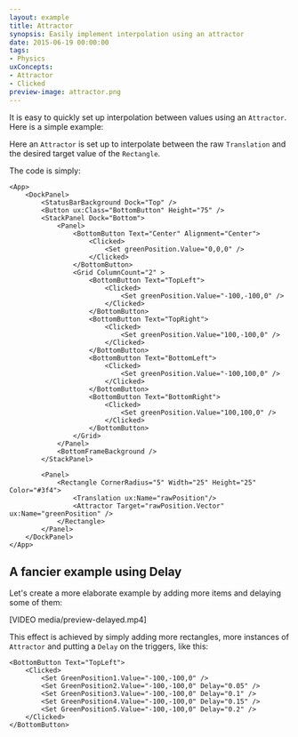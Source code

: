 ```yaml
---
layout: example
title: Attractor
synopsis: Easily implement interpolation using an attractor
date: 2015-06-19 00:00:00
tags:
- Physics
uxConcepts:
- Attractor
- Clicked
preview-image: attractor.png
---
```

It is easy to quickly set up interpolation between values using an `Attractor`. Here is a simple example:

Here an `Attractor` is set up to interpolate between the raw `Translation` and the desired target value of the `Rectangle`.

The code is simply:

<!-- snippet-begin:code/MainView.ux:AppUX -->

```
<App>
    <DockPanel>
        <StatusBarBackground Dock="Top" />
        <Button ux:Class="BottomButton" Height="75" />
        <StackPanel Dock="Bottom">
            <Panel>
                <BottomButton Text="Center" Alignment="Center">
                    <Clicked>
                        <Set greenPosition.Value="0,0,0" />
                    </Clicked>
                </BottomButton>
                <Grid ColumnCount="2" >
                    <BottomButton Text="TopLeft">
                        <Clicked>
                            <Set greenPosition.Value="-100,-100,0" />
                        </Clicked>
                    </BottomButton>
                    <BottomButton Text="TopRight">
                        <Clicked>
                            <Set greenPosition.Value="100,-100,0" />
                        </Clicked>
                    </BottomButton>
                    <BottomButton Text="BottomLeft">
                        <Clicked>
                            <Set greenPosition.Value="-100,100,0" />
                        </Clicked>
                    </BottomButton>
                    <BottomButton Text="BottomRight">
                        <Clicked>
                            <Set greenPosition.Value="100,100,0" />
                        </Clicked>
                    </BottomButton>
                </Grid>
            </Panel>
            <BottomFrameBackground />
        </StackPanel>

        <Panel>
            <Rectangle CornerRadius="5" Width="25" Height="25" Color="#3f4">
                <Translation ux:Name="rawPosition"/>
                <Attractor Target="rawPosition.Vector" ux:Name="greenPosition" />
            </Rectangle>
        </Panel>
    </DockPanel>
</App>
```

<!-- snippet-end -->

## A fancier example using Delay

Let's create a more elaborate example by adding more items and delaying some of them:

[VIDEO media/preview-delayed.mp4]

This effect is achieved by simply adding more rectangles, more instances of `Attractor` and putting a `Delay` on the triggers, like this:

<!-- snippet-begin:code/MainView.ux:MoreRectangles -->

```
<BottomButton Text="TopLeft">
    <Clicked>
        <Set GreenPosition1.Value="-100,-100,0" />
        <Set GreenPosition2.Value="-100,-100,0" Delay="0.05" />
        <Set GreenPosition3.Value="-100,-100,0" Delay="0.1" />
        <Set GreenPosition4.Value="-100,-100,0" Delay="0.15" />
        <Set GreenPosition5.Value="-100,-100,0" Delay="0.2" />
    </Clicked>
</BottomButton>
```

<!-- snippet-end -->
